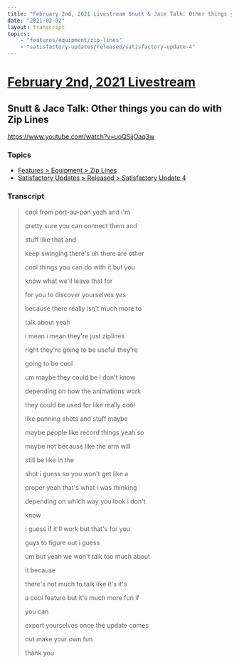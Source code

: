 ```yaml
---
title: "February 2nd, 2021 Livestream Snutt & Jace Talk: Other things you can do with Zip Lines"
date: "2021-02-02"
layout: transcript
topics:
    - "features/equipment/zip-lines"
    - "satisfactory-updates/released/satisfactory-update-4"
---
```

# [February 2nd, 2021 Livestream](../2021-02-02.md)
## Snutt & Jace Talk: Other things you can do with Zip Lines
https://www.youtube.com/watch?v=uoQSjjOaq3w

### Topics
* [Features > Equipment > Zip Lines](../topics/features/equipment/zip-lines.md)
* [Satisfactory Updates > Released > Satisfactory Update 4](../topics/satisfactory-updates/released/satisfactory-update-4.md)

### Transcript

> cool from port-au-pon yeah and i'm
>
> pretty sure you can connect them and
>
> stuff like that and
>
> keep swinging there's uh there are other
>
> cool things you can do with it but you
>
> know what we'll leave that for
>
> for you to discover yourselves yes
>
> because there really isn't much more to
>
> talk about yeah
>
> i mean i mean they're just ziplines
>
> right they're going to be useful they're
>
> going to be cool
>
> um maybe they could be i don't know
>
> depending on how the animations work
>
> they could be used for like really cool
>
> like panning shots and stuff maybe
>
> maybe people like record things yeah so
>
> maybe not because like the arm will
>
> still be like in the
>
> shot i guess so you won't get like a
>
> proper yeah that's what i was thinking
>
> depending on which way you look i don't
>
> know
>
> i guess if it'll work but that's for you
>
> guys to figure out i guess
>
> um but yeah we won't talk too much about
>
> it because
>
> there's not much to talk like it's it's
>
> a cool feature but it's much more fun if
>
> you can
>
> export yourselves once the update comes
>
> out make your own fun
>
> thank you
